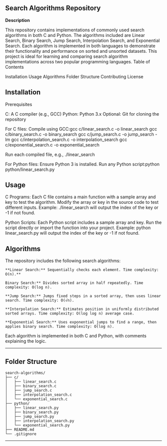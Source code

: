 ## Search Algorithms Repository

**Description**

This repository contains implementations of commonly used search algorithms in both C and Python. The algorithms included are Linear Search, Binary Search, Jump Search, Interpolation Search, and Exponential Search. Each algorithm is implemented in both languages to demonstrate their functionality and performance on sorted and unsorted datasets. This project is ideal for learning and comparing search algorithm implementations across two popular programming languages.
Table of Contents

Installation
Usage
Algorithms
Folder Structure
Contributing
License

## Installation

Prerequisites

C: A C compiler (e.g., GCC)
Python: Python 3.x
Optional: Git for cloning the repository

For C files:
Compile using GCC:gcc c/linear_search.c -o linear_search
gcc c/binary_search.c -o binary_search
gcc c/jump_search.c -o jump_search -lm
gcc c/interpolation_search.c -o interpolation_search
gcc c/exponential_search.c -o exponential_search


Run each compiled file, e.g., ./linear_search


For Python files:
Ensure Python 3 is installed.
Run any Python script:python python/linear_search.py


## Usage

C Programs: Each C file contains a main function with a sample array and key to test the algorithm. Modify the array or key in the source code to test different inputs.
Example: ./linear_search will output the index of the key or -1 if not found.


Python Scripts: Each Python script includes a sample array and key. Run the script directly or import the function into your project.
Example: python linear_search.py will output the index of the key or -1 if not found.


## Algorithms

The repository includes the following search algorithms:
```
**Linear Search:** Sequentially checks each element. Time complexity: O(n).**

Binary Search:** Divides sorted array in half repeatedly. Time complexity: O(log n).

**Jump Search:** Jumps fixed steps in a sorted array, then uses linear search. Time complexity: O(√n).

**Interpolation Search:** Estimates position in uniformly distributed sorted arrays. Time complexity: O(log log n) average case.

**Exponential Search:** Uses exponential jumps to find a range, then applies binary search. Time complexity: O(log n).
```


Each algorithm is implemented in both C and Python, with comments explaining the logic.


---

## Folder Structure
```
search-algorithms/
├── c/
│   ├── linear_search.c
│   ├── binary_search.c
│   ├── jump_search.c
│   ├── interpolation_search.c
│   └── exponential_search.c
├── python/
│   ├── linear_search.py
│   ├── binary_search.py
│   ├── jump_search.py
│   ├── interpolation_search.py
│   └── exponential_search.py
├── README.md
└── .gitignore
```

---
